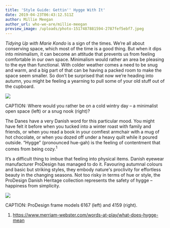 ```yaml
---
title: 'Style Guide: Gettin'' Hygge With It'
date: 2019-04-23T06:43:12.511Z
author: Millie Meegan
author_url: who-we-are/millie-meegan
preview_image: /uploads/photo-1517487881594-2787fef5ebf7.jpeg
---
```

<i>Tidying Up with Marie Kondo</i> is a sign of the times. We’re all about conserving space, which most of the time is a good thing. But when it dips into minimalism, it can become an attitude that prevents us from feeling comfortable in our own space. Minimalism would rather an area be pleasing to the eye than functional. With colder weather comes a need to be snug and warm, and a big part of that can be having a packed room to make the space seem smaller. So don’t be surprised that now we’re heading into autumn, you might be feeling a yearning to pull some of your old stuff out of the cupboard.

![](/uploads/minimalist-vs-cozy.jpg)

CAPTION: Where would you rather be on a cold wintry day – a minimalist open space (left) or a snug nook (right)?

The Danes have a very Danish word for this particular mood. You might have felt it before when you tucked into a winter roast with family and friends, or when you read a book in your comfiest armchair with a mug of hot chocolate, or when you dozed off under a heavy quilt while it poured outside. “Hygge” (pronounced hue-gah) is the feeling of contentment that comes from being cozy.<sup>1</sup>

It’s a difficult thing to imbue that feeling into physical items. Danish eyewear manufacturer ProDesign has managed to do it. Favouring autumnal colours and basic but striking styles, they embody nature's proclivity for effortless beauty in the changing seasons. Not too risky in terms of hue or style, the ProDesign Danish Heritage collection represents the safety of hygge – happiness from simplicity.

![](/uploads/hygge-blog.jpg)

CAPTION: ProDesign frame models 6167 (left) and 4159 (right).

1. https://www.merriam-webster.com/words-at-play/what-does-hygge-mean
